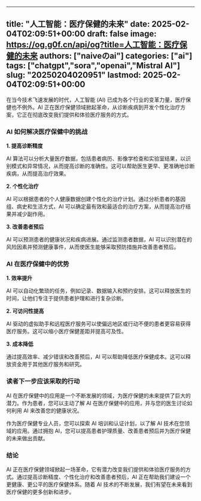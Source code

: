 
---
title: "人工智能：医疗保健的未来"
date: 2025-02-04T02:09:51+00:00
draft: false
image: https://og.g0f.cn/api/og?title=人工智能：医疗保健的未来
authors: ["naiveのai"]
categories: ["ai"]
tags: ["chatgpt","sora","openai","Mistral AI"]
slug: "20250204020951"
lastmod: 2025-02-04T02:09:51+00:00
---
在当今技术飞速发展的时代，人工智能 (AI) 已成为各个行业的变革力量，医疗保健也不例外。AI 正在医疗保健领域掀起革命，从诊断疾病到开发个性化治疗方案，它正在彻底改变我们提供和体验医疗服务的方式。

### AI 如何解决医疗保健中的挑战

**1. 提高诊断精度**

AI 算法可以分析大量医疗数据，包括患者病历、影像学检查和实验室结果，以识别模式和异常情况，从而提高诊断的准确性。这可以帮助医生更早、更准确地诊断疾病，从而提高治疗效果。

**2. 个性化治疗**

AI 可以根据患者的个人健康数据创建个性化的治疗计划。通过分析患者的基因组、病史和生活方式，AI 可以确定最有效和最适合的治疗方案，从而提高治疗结果并减少副作用。

**3. 改善患者预后**

AI 可以预测患者的健康状况和疾病进展。通过监测患者数据，AI 可以识别潜在的风险因素并预测健康事件，从而使医生能够采取预防措施并改善患者预后。

### AI 在医疗保健中的优势

**1. 效率提升**

AI 可以自动化繁琐的任务，例如记录、数据输入和预约安排。这可以释放医生的时间，让他们专注于提供患者护理和进行复杂诊断。

**2. 可访问性提高**

AI 驱动的虚拟助手和远程医疗服务可以使偏远地区或行动不便的患者更容易获得医疗服务。这可以缩小医疗保健差距并提高可及性。

**3. 成本降低**

通过提高效率、减少错误和改善预后，AI 可以帮助降低医疗保健成本。这可以释放资金用于其他医疗服务和研究。

### 读者下一步应该采取的行动

AI 在医疗保健中的应用是一个不断发展的领域，为医疗保健的未来提供了巨大的潜力。作为患者，您可以主动了解 AI 在医疗保健中的应用，并与您的医生讨论如何利用 AI 来改善您的健康状况。

作为医疗保健专业人员，您可以探索 AI 培训和认证计划，以了解 AI 技术在您领域的应用。通过拥抱 AI，您可以提高患者护理质量、改善患者预后并为医疗保健的未来做出贡献。

### 结论

AI 正在医疗保健领域掀起一场革命，它有潜力改变我们提供和体验医疗服务的方式。通过提高诊断精度、个性化治疗和改善患者预后，AI 正在帮助我们建设一个更健康、更公平的医疗保健体系。随着 AI 技术的不断发展，我们有望在未来看到医疗保健的更多创新和进步。